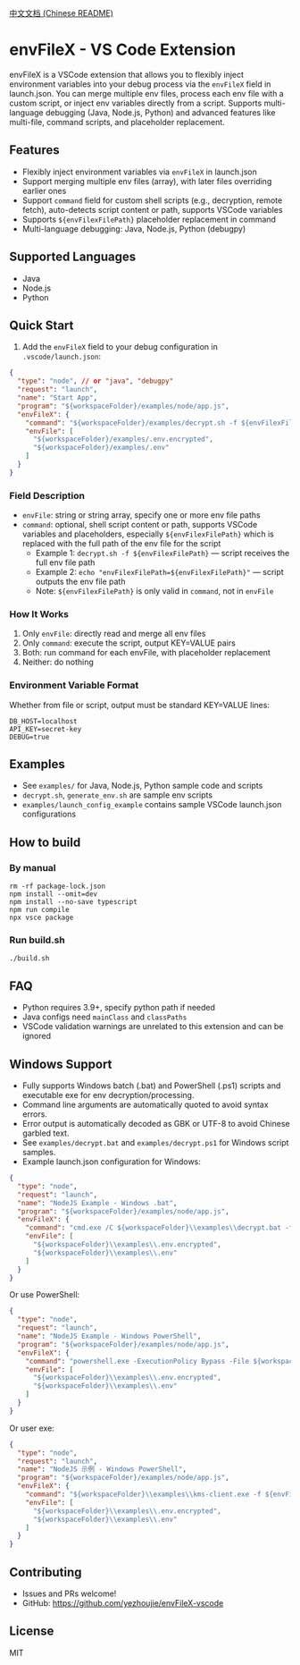 [中文文档 (Chinese README)](./README-zh_CN.md)

# envFileX - VS Code Extension

envFileX is a VSCode extension that allows you to flexibly inject environment variables into your debug process via the `envFileX` field in launch.json. You can merge multiple env files, process each env file with a custom script, or inject env variables directly from a script. Supports multi-language debugging (Java, Node.js, Python) and advanced features like multi-file, command scripts, and placeholder replacement.

## Features

- Flexibly inject environment variables via `envFileX` in launch.json
- Support merging multiple env files (array), with later files overriding earlier ones
- Support `command` field for custom shell scripts (e.g., decryption, remote fetch), auto-detects script content or path, supports VSCode variables
- Supports `${envFilexFilePath}` placeholder replacement in command
- Multi-language debugging: Java, Node.js, Python (debugpy)

## Supported Languages

- Java
- Node.js
- Python

## Quick Start

1. Add the `envFileX` field to your debug configuration in `.vscode/launch.json`:

```json
{
  "type": "node", // or "java", "debugpy"
  "request": "launch",
  "name": "Start App",
  "program": "${workspaceFolder}/examples/node/app.js",
  "envFileX": {
    "command": "${workspaceFolder}/examples/decrypt.sh -f ${envFilexFilePath}",
    "envFile": [
      "${workspaceFolder}/examples/.env.encrypted",
      "${workspaceFolder}/examples/.env"
    ]
  }
}
```

### Field Description

- `envFile`: string or string array, specify one or more env file paths
- `command`: optional, shell script content or path, supports VSCode variables and placeholders, especially `${envFilexFilePath}` which is replaced with the full path of the env file for the script
  - Example 1: `decrypt.sh -f ${envFilexFilePath}` — script receives the full env file path
  - Example 2: `echo "envFilexFilePath=${envFilexFilePath}"` — script outputs the env file path
  - Note: `${envFilexFilePath}` is only valid in `command`, not in `envFile`

### How It Works

1. Only `envFile`: directly read and merge all env files
2. Only `command`: execute the script, output KEY=VALUE pairs
3. Both: run command for each envFile, with placeholder replacement
4. Neither: do nothing

### Environment Variable Format

Whether from file or script, output must be standard KEY=VALUE lines:

```
DB_HOST=localhost
API_KEY=secret-key
DEBUG=true
```

## Examples

- See `examples/` for Java, Node.js, Python sample code and scripts
- `decrypt.sh`, `generate_env.sh` are sample env scripts
- `examples/launch_config_example` contains sample VSCode launch.json configurations

## How to build

### By manual

```shell
rm -rf package-lock.json
npm install --omit=dev
npm install --no-save typescript
npm run compile
npx vsce package
```
### Run build.sh

```shell
./build.sh
```

## FAQ

- Python requires 3.9+, specify python path if needed
- Java configs need `mainClass` and `classPaths`
- VSCode validation warnings are unrelated to this extension and can be ignored

## Windows Support

- Fully supports Windows batch (.bat) and PowerShell (.ps1) scripts and executable exe for env decryption/processing.
- Command line arguments are automatically quoted to avoid syntax errors.
- Error output is automatically decoded as GBK or UTF-8 to avoid Chinese garbled text.
- See `examples/decrypt.bat` and `examples/decrypt.ps1` for Windows script samples.
- Example launch.json configuration for Windows:

```json
{
  "type": "node",
  "request": "launch",
  "name": "NodeJS Example - Windows .bat",
  "program": "${workspaceFolder}/examples/node/app.js",
  "envFileX": {
    "command": "cmd.exe /C ${workspaceFolder}\\examples\\decrypt.bat -f ${envFilexFilePath}",
    "envFile": [
      "${workspaceFolder}\\examples\\.env.encrypted",
      "${workspaceFolder}\\examples\\.env"
    ]
  }
}
```

Or use PowerShell:

```json
{
  "type": "node",
  "request": "launch",
  "name": "NodeJS Example - Windows PowerShell",
  "program": "${workspaceFolder}/examples/node/app.js",
  "envFileX": {
    "command": "powershell.exe -ExecutionPolicy Bypass -File ${workspaceFolder}\\examples\\decrypt.ps1 -f ${envFilexFilePath}",
    "envFile": [
      "${workspaceFolder}\\examples\\.env.encrypted",
      "${workspaceFolder}\\examples\\.env"
    ]
  }
}
```
Or user exe: 

```json
{
  "type": "node",
  "request": "launch",
  "name": "NodeJS 示例 - Windows PowerShell",
  "program": "${workspaceFolder}/examples/node/app.js",
  "envFileX": {
    "command": "${workspaceFolder}\\examples\\kms-client.exe -f ${envFilexFilePath}",
    "envFile": [
      "${workspaceFolder}\\examples\\.env.encrypted",
      "${workspaceFolder}\\examples\\.env"
    ]
  }
}

```

## Contributing

- Issues and PRs welcome!
- GitHub: https://github.com/yezhoujie/envFileX-vscode

## License

MIT
